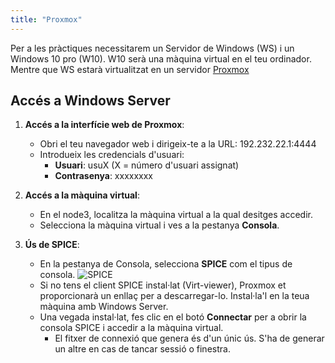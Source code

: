 ```yaml
---
title: "Proxmox"
---
```


Per a les pràctiques necessitarem un Servidor de Windows (WS) i un Windows 10 pro (W10). W10 serà una màquina virtual en el teu ordinador. Mentre que WS estarà virtualitzat en un servidor [Proxmox](https://pve.proxmox.com/wiki/Main_Page)

## Accés a Windows Server

1. **Accés a la interfície web de Proxmox**:
   - Obri el teu navegador web i dirigeix-te a la URL: 192.232.22.1:4444
   - Introdueix les credencials d'usuari: 
     - **Usuari**: usuX (X = número d'usuari assignat)
     - **Contrasenya**: xxxxxxxx

2. **Accés a la màquina virtual**:
   - En el node3, localitza la màquina virtual a la qual desitges accedir.
   - Selecciona la màquina virtual i ves a la pestanya **Consola**.

3. **Ús de SPICE**:
   - En la pestanya de Consola, selecciona **SPICE** com el tipus de consola.
    ![SPICE](https://pve.proxmox.com/mediawiki/images/thumb/e/e0/Screen-start-spice-viewer.png/600px-Screen-start-spice-viewer.png)
   - Si no tens el client SPICE instal·lat (Virt-viewer), Proxmox et proporcionarà un enllaç per a descarregar-lo. Instal·la'l en la teua màquina amb Windows Server.
   - Una vegada instal·lat, fes clic en el botó **Connectar** per a obrir la consola SPICE i accedir a la màquina virtual.
     - El fitxer de connexió que genera és d'un únic ús. S'ha de generar un altre en cas de tancar sessió o finestra.
